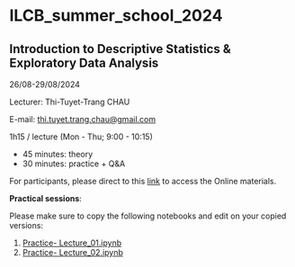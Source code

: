 # ILCB_summer_school_2024
## Introduction to Descriptive Statistics & Exploratory Data Analysis
26/08-29/08/2024

Lecturer: Thi-Tuyet-Trang CHAU 

E-mail: thi.tuyet.trang.chau@gmail.com

1h15 / lecture (Mon - Thu; 9:00 - 10:15)
*   45 minutes: theory
*   30 minutes: practice + Q&A

For participants, please direct to this [link](https://drive.google.com/drive/folders/1i6hsZh4LUmaeI5oPkUdaVKpIjNGOcFZJ?usp=drive_link) to access the Online materials.

**Practical sessions**: 

Please make sure to copy the following notebooks and edit on your copied versions:
1. [Practice- Lecture_01.ipynb](https://colab.research.google.com/drive/1hadOcRGNHJmYfIBeXAMdeoqKXXsgnTkV?usp=sharing)
2. [Practice- Lecture_02.ipynb](https://colab.research.google.com/drive/12TWC3PRPeyzU_KuVZRiJe68FOzoER2mE?usp=sharing)
